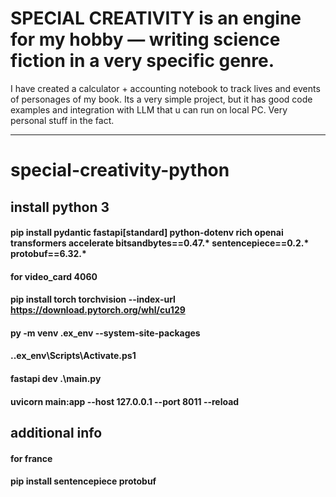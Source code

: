 # SPECIAL CREATIVITY is an engine for my hobby — writing science fiction in a very specific genre.

I have created a calculator + accounting notebook to track lives and events of personages of my book. Its a very simple project, but it has good code examples and integration with LLM that u can run on local PC. Very personal stuff in the fact.

----

# special-creativity-python

## install python 3

#### pip install pydantic fastapi[standard] python-dotenv rich openai transformers accelerate bitsandbytes==0.47.* sentencepiece==0.2.* protobuf==6.32.*

#### for video_card 4060
#### pip install torch torchvision --index-url https://download.pytorch.org/whl/cu129

#### py -m venv .ex_env --system-site-packages
#### .\.ex_env\Scripts\Activate.ps1

#### fastapi dev .\main.py
#### uvicorn main:app --host 127.0.0.1 --port 8011 --reload

## additional info

#### for france
#### pip install sentencepiece protobuf
